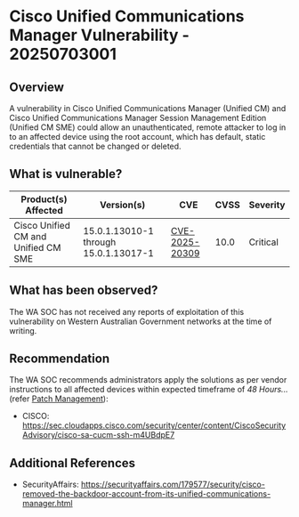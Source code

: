 # Cisco Unified Communications Manager Vulnerability - 20250703001

## Overview

A vulnerability in Cisco Unified Communications Manager (Unified CM) and Cisco Unified Communications Manager Session Management Edition (Unified CM SME) could allow an unauthenticated, remote attacker to log in to an affected device using the root account, which has default, static credentials that cannot be changed or deleted.

## What is vulnerable?

| Product(s) Affected      | Version(s)             | CVE                                                             | CVSS | Severity |
| ------------------------ | ---------------------- | --------------------------------------------------------------- | ---- | -------- |
| Cisco Unified CM and Unified CM SME | 15.0.1.13010-1 through 15.0.1.13017-1 | [CVE-2025-20309](https://nvd.nist.gov/vuln/detail/CVE-2025-20309) | 10.0  | Critical |

## What has been observed?

The WA SOC has not received any reports of exploitation of this vulnerability on Western Australian Government networks at the time of writing.

## Recommendation

The WA SOC recommends administrators apply the solutions as per vendor instructions to all affected devices within expected timeframe of *48 Hours...* (refer [Patch Management](../guidelines/patch-management.md)):

- CISCO: <https://sec.cloudapps.cisco.com/security/center/content/CiscoSecurityAdvisory/cisco-sa-cucm-ssh-m4UBdpE7>

## Additional References

- SecurityAffairs: <https://securityaffairs.com/179577/security/cisco-removed-the-backdoor-account-from-its-unified-communications-manager.html>
